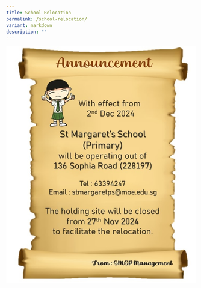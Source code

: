 ```yaml
---
title: School Relocation
permalink: /school-relocation/
variant: markdown
description: ""
---
```

![](/images/School%20Relocation/SMSP_Relocation_Announcement_2024.jpg)
